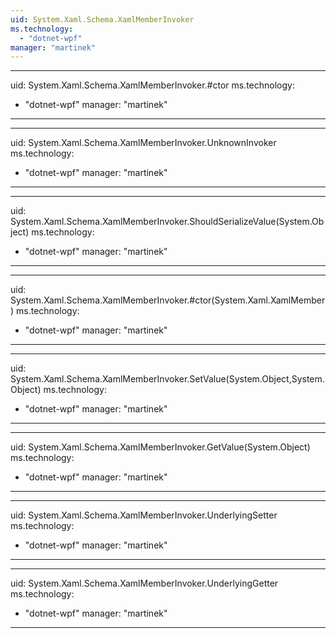 ```yaml
---
uid: System.Xaml.Schema.XamlMemberInvoker
ms.technology: 
  - "dotnet-wpf"
manager: "martinek"
---
```


---
uid: System.Xaml.Schema.XamlMemberInvoker.#ctor
ms.technology: 
  - "dotnet-wpf"
manager: "martinek"
---

---
uid: System.Xaml.Schema.XamlMemberInvoker.UnknownInvoker
ms.technology: 
  - "dotnet-wpf"
manager: "martinek"
---

---
uid: System.Xaml.Schema.XamlMemberInvoker.ShouldSerializeValue(System.Object)
ms.technology: 
  - "dotnet-wpf"
manager: "martinek"
---

---
uid: System.Xaml.Schema.XamlMemberInvoker.#ctor(System.Xaml.XamlMember)
ms.technology: 
  - "dotnet-wpf"
manager: "martinek"
---

---
uid: System.Xaml.Schema.XamlMemberInvoker.SetValue(System.Object,System.Object)
ms.technology: 
  - "dotnet-wpf"
manager: "martinek"
---

---
uid: System.Xaml.Schema.XamlMemberInvoker.GetValue(System.Object)
ms.technology: 
  - "dotnet-wpf"
manager: "martinek"
---

---
uid: System.Xaml.Schema.XamlMemberInvoker.UnderlyingSetter
ms.technology: 
  - "dotnet-wpf"
manager: "martinek"
---

---
uid: System.Xaml.Schema.XamlMemberInvoker.UnderlyingGetter
ms.technology: 
  - "dotnet-wpf"
manager: "martinek"
---
